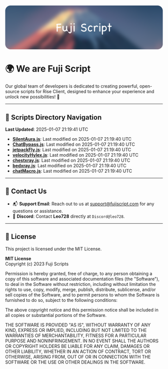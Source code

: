 ![Banner](.github/b.webp)

# 🌍 **We are Fuji Script**

Our global team of developers is dedicated to creating powerful, open-source scripts for Rise Client, designed to enhance your experience and unlock new possibilities! 🌟

---
<!-- SCRIPTS_NAVIGATION_START -->
## 📂 **Scripts Directory Navigation**

**Last Updated**: 2025-01-07 21:19:41 UTC

- **[SilentAura.js](scripts/SilentAura.js)**: Last modified on 2025-01-07 21:19:40 UTC
- **[ChatBypass.js](scripts/ChatBypass.js)**: Last modified on 2025-01-07 21:19:40 UTC
- **[jetpackFly.js](scripts/jetpackFly.js)**: Last modified on 2025-01-07 21:19:40 UTC
- **[velocityHylex.js](scripts/velocityHylex.js)**: Last modified on 2025-01-07 21:19:40 UTC
- **[chestxray.js](scripts/chestxray.js)**: Last modified on 2025-01-07 21:19:40 UTC
- **[bedxray.js](scripts/bedxray.js)**: Last modified on 2025-01-07 21:19:40 UTC
- **[chatMacro.js](scripts/chatMacro.js)**: Last modified on 2025-01-07 21:19:40 UTC

<!-- SCRIPTS_NAVIGATION_END -->

---

## 💬 **Contact Us**  
- 📬 **Support Email**: Reach out to us at [support@fujiscript.com](mailto:support@fujiscript.com) for any questions or assistance.  
- 💬 **Discord**: Contact **Leo728** directly at `Discord@leo728`.

---

## 📜 **License**

This project is licensed under the MIT License.  

**MIT License**  
Copyright (c) 2023 Fuji Scripts  

Permission is hereby granted, free of charge, to any person obtaining a copy of this software and associated documentation files (the "Software"), to deal in the Software without restriction, including without limitation the rights to use, copy, modify, merge, publish, distribute, sublicense, and/or sell copies of the Software, and to permit persons to whom the Software is furnished to do so, subject to the following conditions:  

The above copyright notice and this permission notice shall be included in all copies or substantial portions of the Software.  

THE SOFTWARE IS PROVIDED "AS IS", WITHOUT WARRANTY OF ANY KIND, EXPRESS OR IMPLIED, INCLUDING BUT NOT LIMITED TO THE WARRANTIES OF MERCHANTABILITY, FITNESS FOR A PARTICULAR PURPOSE AND NONINFRINGEMENT. IN NO EVENT SHALL THE AUTHORS OR COPYRIGHT HOLDERS BE LIABLE FOR ANY CLAIM, DAMAGES OR OTHER LIABILITY, WHETHER IN AN ACTION OF CONTRACT, TORT OR OTHERWISE, ARISING FROM, OUT OF OR IN CONNECTION WITH THE SOFTWARE OR THE USE OR OTHER DEALINGS IN THE SOFTWARE.  
